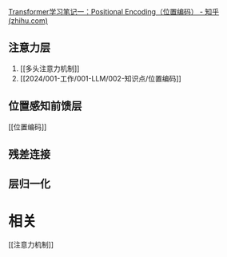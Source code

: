 [Transformer学习笔记一：Positional Encoding（位置编码） - 知乎 (zhihu.com)](https://zhuanlan.zhihu.com/p/454482273)


## 注意力层
1. [[多头注意力机制]]
2. [[2024/001-工作/001-LLM/002-知识点/位置编码]]
## 位置感知前馈层
[[位置编码]]
## 残差连接
## 层归一化


# 相关
[[注意力机制]]
